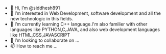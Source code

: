 - 👋 Hi, I’m @siddhesh891
- 👀 I’m interested in Web Development, software development and all the new technologic in this fields.
- 🌱 I’m currently learning C++ language.I'm also familier with other languages like PYTHON,C,JAVA, and also web development languages like HTML,CSS,JAVASCRIPT 
- 💞️ I’m looking to collaborate on ...
- 📫 How to reach me ...

<!---
siddhesh891/siddhesh891 is a ✨ special ✨ repository because its `README.md` (this file) appears on your GitHub profile.
You can click the Preview link to take a look at your changes.
--->
